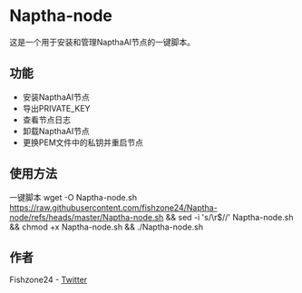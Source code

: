# Naptha-node

这是一个用于安装和管理NapthaAI节点的一键脚本。

## 功能

- 安装NapthaAI节点
- 导出PRIVATE_KEY
- 查看节点日志
- 卸载NapthaAI节点
- 更换PEM文件中的私钥并重启节点

## 使用方法
一键脚本
wget -O Naptha-node.sh https://raw.githubusercontent.com/fishzone24/Naptha-node/refs/heads/master/Naptha-node.sh && sed -i 's/\r$//' Naptha-node.sh && chmod +x Naptha-node.sh && ./Naptha-node.sh

## 作者

Fishzone24 - [Twitter](https://x.com/fishzone24)